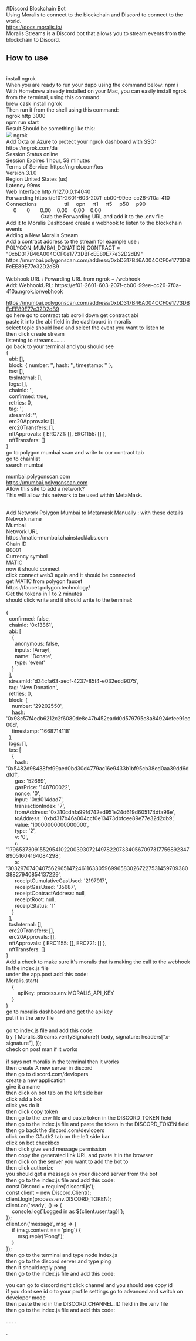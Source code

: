 #Discord Blockchain Bot
<br/>
Using Moralis to connect to the blockchain and Discord to connect to the world. 
<br/>
 https://docs.moralis.io/
 <br/>
Moralis Streams is a Discord bot that allows you to stream events from the blockchain to Discord.
<br/>
## How to use
<br/>
install ngrok 
<br/>
When you are ready to run your dapp using the command below:
npm i
<br/>
With Homebrew already installed on your Mac, you can easily install ngrok from the terminal, using this command: <br/>
brew cask install ngrok <br/>
Then run it from the shell using this command: <br/>
ngrok http 3000<br/> 
npm run start <br/>
Result Should be something like this: <br/> 
<img src="./assets/ngrok-terminal">
ngrok <br/>
Add Okta or Azure to protect your ngrok dashboard with SSO: <br/>
https://ngrok.com/da <br/> 
Session Status online <br/> 
Session Expires 1 hour, 58 minutes <br/>
Terms of Service  https://ngrok.com/tos <br/>
Version 3.1.0 <br/>
Region United States (us) <br/>
Latency 99ms <br/>
Web Interface http://127.0.0.1:4040   <br/>
Forwarding https://ef01-2601-603-207f-cb00-99ee-cc26-7f0a-410 <br/>
Connections                   ttl     opn     rt1     rt5     p50     p90 <br/>  
                               0       0       0.00    0.00    0.00    0.00  <br/>                       
Grab the Forwarding URL and add it to the .env file <br/>
Add it to Moralis Dashboard create a webhook to listen to the blockchain events <br/>
Adding a New Moralis Stream
<br/>
Add a contract address to the stream for example use :
<br/>
POLYGON_MUMBAI_DONATION_CONTRACT = "0xbD317B46A004CCF0e1773DBFcEE89E77e32D2dB9" 
<br/>
https://mumbai.polygonscan.com/address/0xbD317B46A004CCF0e1773DBFcEE89E77e32D2dB9
<br/>
                                    
<br/>
Webhook URL : Fowarding URL from ngrok + /webhook
<br/>
Add: WebhookURL: https://ef01-2601-603-207f-cb00-99ee-cc26-7f0a-410a.ngrok.io/webhook
<br/>

https://mumbai.polygonscan.com/address/0xbD317B46A004CCF0e1773DBFcEE89E77e32D2dB9
<br/>
go here go to contract tab scroll down get contract abi
<br/>
paste it into the abi field in the dashboard in moralis
<br/>
select topic should load and select the event you want to listen to
<br/>
then click create stream
<br/>
listening to streams........
<br/>
go back to your terminal and you should see 
<br/>
{
<br/>
  abi: [],
  <br/>
  block: { number: '', hash: '', timestamp: '' },
  <br/>
  txs: [],
  <br/>
  txsInternal: [],
  <br/>
  logs: [],
  <br/>
  chainId: '',
  <br/>
  confirmed: true,
  <br/>
  retries: 0,
  <br/>
  tag: '',
  <br/>
  streamId: '',
  <br/>
  erc20Approvals: [],
  <br/>
  erc20Transfers: [],
  <br/>
  nftApprovals: { ERC721: [], ERC1155: [] },
  <br/>
  nftTransfers: []
  <br/>
}
<br/>
go to polygon mumbai scan and write to our contract tab
<br/>
go to chainlist 
<br/>
search mumbai
<br/>

mumbai.polygonscan.com
<br/>
https://mumbai.polygonscan.com
<br/>
Allow this site to add a network?
<br/>
This will allow this network to be used within MetaMask.
<br/>

<br/>
Add Network Polygon Mumbai to Metamask Manually : with these details 
<br/>
Network name
<br/>
Mumbai
<br/>
Network URL
<br/>
https://matic-mumbai.chainstacklabs.com
<br/>
Chain ID
<br/>
80001
<br/>
Currency symbol
<br/>
MATIC
<br/>
now it should connect
<br/>
click connect web3 again and it should be connected 
<br/>
get MATIC from polygon faucet 
<br/>
https://faucet.polygon.technology/
<br/>
Get the tokens in 1 to 2 minutes
<br/>
should click write and it should write to the terminal:
<br/>
<br/>
{
<br/>
  confirmed: false,
  <br/>
  chainId: '0x13861',
  <br/>
  abi: [
  <br/>
    {
    <br/>
      anonymous: false,
      <br/>
      inputs: [Array],
      <br/>
      name: 'Donate',
      <br/>
      type: 'event'
      <br/>
    }
    <br/>
  ],
  <br/>
  streamId: 'd34cfa63-aecf-4237-85f4-e032edd9075',
  <br/>
  tag: 'New Donation',
  <br/>
  retries: 0,
  <br/>
  block: {
  <br/>
    number: '29202550',
    <br/>
    hash: '0x98c57f4edb6212c2f6080de8e47b452eadd0d579795c8a84924efee91ec00d',
    <br/>
    timestamp: '1668714118'<br/>
  },<br/>
  logs: [],
  <br/>
  txs: [
  <br/>
    {
    <br/>
      hash: '0x5482d98438fef99aed0bd30d4779ac16e9433b1bf95cb38ed0aa39dd6ddfdf',
      <br/>
      gas: '52689',
      <br/>
      gasPrice: '148700022',
      <br/>
      nonce: '0',
      <br/>
      input: '0xd014dad7',
      <br/>
      transactionIndex: '7',
      <br/>
      fromAddress: '0x310cdhfa99f4742ed951e24d619d605174dfa96e',
      <br/>
      toAddress: '0xbd317b46a004ccf0e13473dbfcee89e77e32d2db9',
      <br/>
      value: '10000000000000000',
      <br/>
      type: '2',
      <br/>
      v: '0',
      <br/>
      r: '17965373091552954102200393072149782207334056709731775689234789051604164084298',
      <br/>
      s: '3032970740407562965147246116330596996583026722753145970938038827940854137229',
      <br/>
      receiptCumulativeGasUsed: '2197917',
      <br/>
      receiptGasUsed: '35687',
      <br/>
      receiptContractAddress: null,
      <br/>
      receiptRoot: null,
      <br/>
      receiptStatus: '1'
      <br/>
    }
    <br/>
  ],
  <br/>
  txsInternal: [],
  <br/>
  erc20Transfers: [],
  <br/>
  erc20Approvals: [],
  <br/>
  nftApprovals: { ERC1155: [], ERC721: [] },
  <br/>
  nftTransfers: []
  <br/>
}
<br/>
Add a check to make sure it's moralis that is making the call to the webhook
<br/>
In the index.js file 
<br/>
under the app.post add this code:
<br/>
Moralis.start(
<br/>
    {
    <br/>
        apiKey: process.env.MORALIS_API_KEY
        <br/>
    } <br/>
) <br/>
go to moralis dashboard and get the api key <br/>
put it in the .env file <br/>
<br/>
go to index.js file and add this code: <br/>
  try {
    Moralis.Streams.verifySignature({
      body,
      signature: headers["x-signature"],
    });
<br/>
check on post man if it works <br/>
<br/>   
if says not moralis in the terminal then it works  <br/>
then create A new server in discord <br/>
then go to discord.com/devlopers <br/>
create a new application <br/>
give it a name <br/>
then click on bot tab on the left side bar <br/>
click add a bot <br/>
click yes do it <br/>
then click copy token <br/>
then go to the .env file and paste token in the DISCORD_TOKEN field <br/>
then go to the index.js file and paste the token in the DISCORD_TOKEN field <br/>
then go back the discord.com/devlopers <br/>
click on the OAuth2 tab on the left side bar <br/>
click on bot checkbox <br/>
then click give send message permission <br/>
then copy the generated link URL and paste it in the browser <br/>
then click on the server you want to add the bot to <br/>
then click authorize <br/>
you should get a message on your discord server from the bot </br>
then go to the index.js file and add this code: <br/>
const Discord = require('discord.js'); <br/>
const client = new Discord.Client(); <br/>
client.login(process.env.DISCORD_TOKEN); <br/>
client.on('ready', () => { <br/>
    console.log(`Logged in as ${client.user.tag}!`); <br/>
}); <br/>
client.on('message', msg => { <br/>
    if (msg.content === 'ping') { <br/>
        msg.reply('Pong!'); <br/>
    } <br/>
}); <br/>
then go to the terminal and type node index.js <br/>
then go to the discord server and type ping <br/>
then it should reply pong <br/>
then go to the index.js file and add this code: <br/>

you can go to discord right click channel and you should see copy id <br/>
if you dont see id o to your profile settings go to advanced and switch on developer mode  <br/>
then paste the id in the DISCORD_CHANNEL_ID field in the .env file <br/>
then go to the index.js file and add this code: <br/>



.
.
.
.





























































































































































































































.
